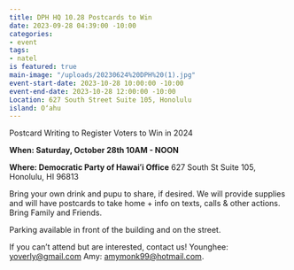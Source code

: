 ```yaml
---
title: DPH HQ 10.28 Postcards to Win
date: 2023-09-28 04:39:00 -10:00
categories:
- event
tags:
- natel
is featured: true
main-image: "/uploads/20230624%20DPH%20(1).jpg"
event-start-date: 2023-10-28 10:00:00 -10:00
event-end-date: 2023-10-28 12:00:00 -10:00
Location: 627 South Street Suite 105, Honolulu
island: Oʻahu
---
```


Postcard Writing to Register Voters to Win in 2024

**When: Saturday, October 28th 10AM - NOON**

**Where: Democratic Party of Hawaiʻi Office** 627 South St Suite 105, Honolulu, HI 96813

Bring your own drink and pupu to share, if desired. We will provide supplies and will have postcards to take home + info on texts, calls & other actions. Bring Family and Friends.

Parking available in front of the building and on the street.

If you can’t attend but are interested, contact us! Younghee: yoverly@gmail.com Amy: amymonk99@hotmail.com.